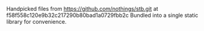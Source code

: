Handpicked files from https://github.com/nothings/stb.git at f58f558c120e9b32c217290b80bad1a0729fbb2c
Bundled into a single static library for convenience.